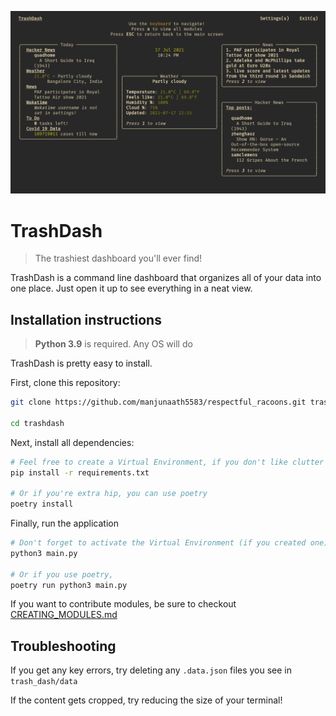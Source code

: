 ![Screenshot](ss.png)

# TrashDash

> The trashiest dashboard you'll ever find!

TrashDash is a command line dashboard that organizes all of your data into one place. Just open it up to see everything in a neat view.

## Installation instructions

> **Python 3.9** is required. Any OS will do

TrashDash is pretty easy to install.

First, clone this repository:
```bash
git clone https://github.com/manjunaath5583/respectful_racoons.git trashdash

cd trashdash
```

Next, install all dependencies:
```bash
# Feel free to create a Virtual Environment, if you don't like clutter
pip install -r requirements.txt

# Or if you're extra hip, you can use poetry
poetry install
```

Finally, run the application
```bash
# Don't forget to activate the Virtual Environment (if you created one)
python3 main.py

# Or if you use poetry,
poetry run python3 main.py
```

If you want to contribute modules, be sure to checkout [CREATING_MODULES.md](https://github.com/manjunaath5583/respectful_racoons/blob/main/CREATING_MODULES.md)

## Troubleshooting

If you get any key errors, try deleting any `.data.json` files you see in `trash_dash/data`

If the content gets cropped, try reducing the size of your terminal!
